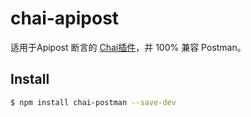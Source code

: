 # chai-apipost
适用于Apipost 断言的 [Chai插件](http://chaijs.com/api/plugins/)，并 100% 兼容 Postman。

## Install
```bash
$ npm install chai-postman --save-dev
```